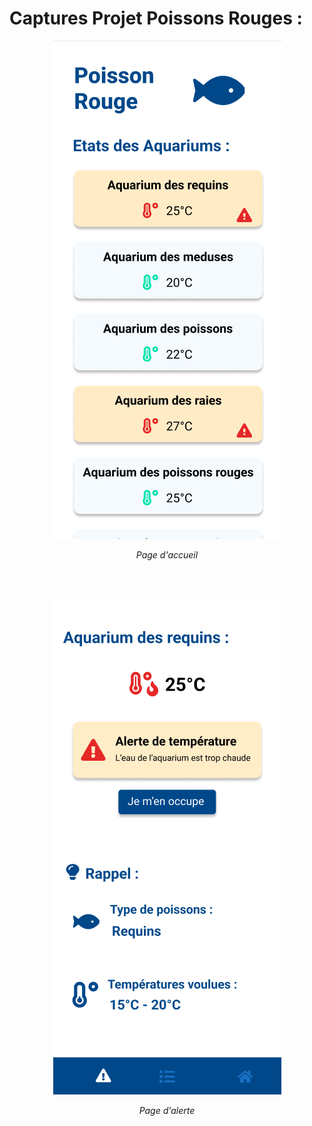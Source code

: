 # Captures Projet Poissons Rouges :



<p align=center><img src="https://github.com/LeoThinnes/UX-UI/blob/main/Images/poissonsRouges/PR-Accueil.png"></p>
<p align=center><i>Page d'accueil</i></p>
</br></br>

<p align=center><img src="https://github.com/LeoThinnes/UX-UI/blob/main/Images/poissonsRouges/PR-PageAlerte.png"></p>
<p align=center><i>Page d'alerte</i></p>

